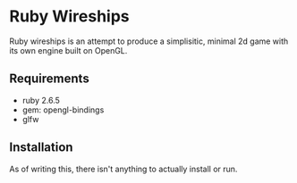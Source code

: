 Ruby Wireships
==============

Ruby wireships is an attempt to produce a simplisitic, minimal 2d game with its
own engine built on OpenGL.

Requirements
------------

- ruby 2.6.5
- gem: opengl-bindings
- glfw

Installation
------------

As of writing this, there isn't anything to actually install or run.

